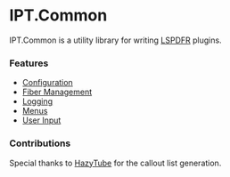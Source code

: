 # IPT.Common

IPT.Common is a utility library for writing [LSPDFR](https://www.lcpdfr.com/lspdfr) plugins.

### Features
* [Configuration](https://github.com/Immersive-Plugins-Team/IPT.Common/wiki/Configuration)
* [Fiber Management](https://github.com/Immersive-Plugins-Team/IPT.Common/wiki/Fiber-Management)
* [Logging](https://github.com/Immersive-Plugins-Team/IPT.Common/wiki/Logging)
* [Menus](https://github.com/Immersive-Plugins-Team/IPT.Common/wiki/Menus)
* [User Input](https://github.com/Immersive-Plugins-Team/IPT.Common/wiki/User-Input)

### Contributions
Special thanks to [HazyTube](https://github.com/hazyTube) for the callout list generation. 
